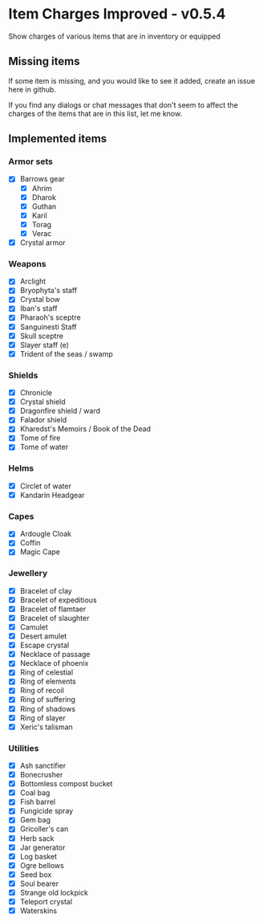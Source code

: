 # Item Charges Improved - v0.5.4

Show charges of various items that are in inventory or equipped

## Missing items

If some item is missing, and you would like to see it added, create an issue here in github.

If you find any dialogs or chat messages that don't seem to affect the charges of the items that are in this list, let me know.

## Implemented items

### Armor sets

- [x] Barrows gear
  - [x] Ahrim
  - [x] Dharok
  - [x] Guthan
  - [x] Karil
  - [x] Torag
  - [x] Verac
- [x] Crystal armor

### Weapons

- [x] Arclight
- [x] Bryophyta's staff
- [x] Crystal bow
- [x] Iban's staff
- [x] Pharaoh's sceptre
- [x] Sanguinesti Staff
- [x] Skull sceptre
- [x] Slayer staff (e)
- [x] Trident of the seas / swamp

### Shields

- [x] Chronicle
- [x] Crystal shield
- [x] Dragonfire shield / ward
- [x] Falador shield
- [x] Kharedst's Memoirs / Book of the Dead
- [x] Tome of fire
- [x] Tome of water

### Helms

- [x] Circlet of water
- [x] Kandarin Headgear

### Capes

- [x] Ardougle Cloak
- [x] Coffin
- [x] Magic Cape

### Jewellery

- [x] Bracelet of clay
- [x] Bracelet of expeditious
- [x] Bracelet of flamtaer
- [x] Bracelet of slaughter
- [x] Camulet
- [x] Desert amulet
- [x] Escape crystal
- [x] Necklace of passage
- [x] Necklace of phoenix
- [x] Ring of celestial
- [x] Ring of elements
- [x] Ring of recoil
- [x] Ring of suffering
- [x] Ring of shadows
- [x] Ring of slayer
- [x] Xeric's talisman

### Utilities

- [x] Ash sanctifier
- [x] Bonecrusher
- [x] Bottomless compost bucket
- [x] Coal bag
- [x] Fish barrel
- [x] Fungicide spray
- [x] Gem bag
- [x] Gricoller's can
- [x] Herb sack
- [x] Jar generator
- [x] Log basket
- [x] Ogre bellows
- [x] Seed box
- [x] Soul bearer
- [x] Strange old lockpick
- [x] Teleport crystal
- [x] Waterskins
